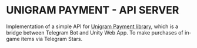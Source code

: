 # UNIGRAM PAYMENT - API SERVER

Implementation of a simple API for [Unigram Payment library](https://github.com/MrVeit/Veittech-UnigramPayment), which is a bridge between Telegram Bot and Unity Web App. To make purchases of in-game items via Telegram Stars.
